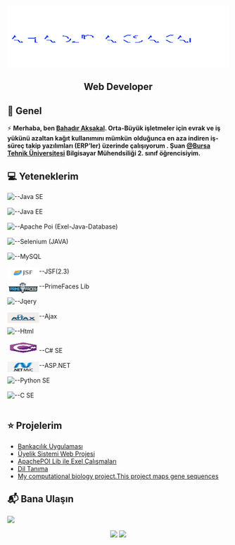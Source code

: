 <img src="./Bahadr.svg" width="800" height="140" ></img>  

<h2 align="center">Web Developer</h2>

## 📖  Genel
⚡ **Merhaba, ben [Bahadır Aksakal](https://www.linkedin.com/in/bahad%C4%B1r-aksakal-360b721b7/). Orta-Büyük işletmeler için evrak ve iş yükünü azaltan kağıt kullanımını mümkün**
**olduğunca en aza indiren iş-süreç takip yazılımları (ERP’ler) üzerinde çalışıyorum . Şuan [@Bursa Tehnik Üniversitesi](https://btu.edu.tr/) Bilgisayar Mühendsiliği 2. sınıf öğrencisiyim.**


## :computer: Yeteneklerim
<img align="left" src="https://img.shields.io/badge/Java-ED8B00?style=for-the-badge&logo=java&logoColor=white"/>--Java SE <br/><br/>
<img align="left" src="https://img.shields.io/badge/Java EE-ff6600?style=for-the-badge&logo=java&logoColor=white"/>--Java EE <br/><br/>
<img align="left" src="https://img.shields.io/badge/Microsoft_Excel-217346?style=for-the-badge&logo=microsoft-excel&logoColor=white"/>--Apache Poi (Exel-Java-Database)<br/><br/>
<img align="left" src="https://img.shields.io/badge/Selenium-43B02A?style=for-the-badge&logo=Selenium&logoColor=white"/>--Selenium (JAVA) <br/><br/>
<img align="left" src="https://img.shields.io/badge/MySQL-00000F?style=for-the-badge&logo=mysql&logoColor=white"/>--MySQL <br/><br/>
<img align="left" src="./img/javaSF.png" width="72" height="24" />--JSF(2.3) <br/><br/>
<img align="left" src="./img/primefaces_logo.png" width="72" height="24" />--PrimeFaces Lib <br/><br/>
<img align="left" src="https://img.shields.io/badge/jQuery-0769AD?style=for-the-badge&logo=jquery&logoColor=white"/>--Jqery <br/><br/>
<img align="left" src="./img/ajax_basic.png" width="72" height="24" />--Ajax <br/><br/>
<img align="left" src="https://img.shields.io/badge/HTML5-E34F26?style=for-the-badge&logo=html5&logoColor=white" />--Html <br/><br/>
<img src="./csharp-original.svg" width="72" height="24"/>--C# SE  <br/><br/>
<img align="left" src="./img/ASPMVC.png" width="72" height="24"/>--ASP.NET <br/><br/>
<img align="left" src="https://img.shields.io/badge/Python-FFD43B?style=for-the-badge&logo=python&logoColor=darkgreen"/>--Python SE <br/><br/>
<img align="left" src="https://img.shields.io/badge/C-00599C?style=for-the-badge&logoColor=white"/>--C SE <br/><br/>


 ## ⭐ Projelerim
* [Bankacılık Uygulaması](https://github.com/bahadraksakal/Java_Bahar_Donemi_Proje) 
* [Üyelik Sistemi Web Projesi](https://github.com/bahadraksakal/Uyelik_Sistemi_Projesi_JSF_2.3)  
* [ApachePOI Lib ile Exel Çalışmaları](https://github.com/bahadraksakal/ApachePOI_Excell_Selenium_MySQL_Ornek)  
* [Dil Tanıma](https://github.com/bahadraksakal/Guz_Donemi_Projem_1.Sinif-) 
* [My computational biology project.This project maps gene sequences](https://github.com/bahadraksakal/Java_HBG_Project) 

## 📬 Bana Ulaşın

[![](https://img.shields.io/badge/linkedin-%230077B5.svg?&style=for-the-badge&logo=linkedin&logoColor=white)](https://www.linkedin.com/in/bahad%C4%B1r-aksakal-360b721b7/)


<p align="center">	
  <img width="48%" src="https://github-readme-stats.vercel.app/api?username=bahadraksakal&show_icons=true&theme=tokyonight" />
  <img width="48%" src="https://github-readme-streak-stats.herokuapp.com/?user=bahadraksakal&theme=tokyonight" />
</p>
